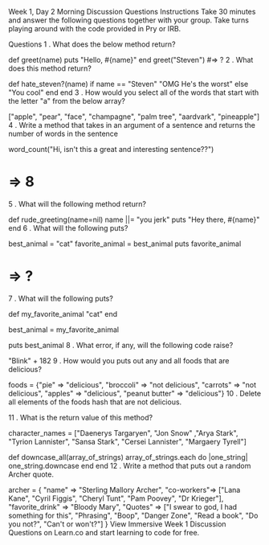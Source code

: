 Week 1, Day 2 Morning Discussion Questions
Instructions
Take 30 minutes and answer the following questions together with your group. Take turns playing around with the code provided in Pry or IRB.

Questions
1 . What does the below method return?

def greet(name)
  puts "Hello, #{name}"
end
greet("Steven") #=> ?
2 . What does this method return?

def hate_steven?(name)
  if name == "Steven"
    "OMG He's the worst"
  else
    "You cool"
  end
end
3 . How would you select all of the words that start with the letter "a" from the below array?

["apple", "pear", "face", "champagne", "palm tree", "aardvark", "pineapple"]
4 . Write a method that takes in an argument of a sentence and returns the number of words in the sentence

word_count("Hi, isn't this a great and interesting sentence??")
 # => 8
5 . What will the following method return?

def rude_greeting(name=nil)
 name ||= "you jerk"
 puts "Hey there, #{name}"
end
6 . What will the following puts?

best_animal = "cat"
favorite_animal = best_animal
puts favorite_animal
# => ?
7 . What will the following puts?

def my_favorite_animal
  "cat"
end

best_animal = my_favorite_animal

puts best_animal
8 . What error, if any, will the following code raise?

"Blink" + 182
9 . How would you puts out any and all foods that are delicious?

foods = {"pie" => "delicious", "broccoli" => "not delicious",
"carrots" => "not delicious", "apples" => "delicious",
"peanut butter" => "delicious"}
10 . Delete all elements of the foods hash that are not delicious.

11 . What is the return value of this method?

  character_names = ["Daenerys Targaryen", "Jon Snow" ,"Arya Stark", "Tyrion Lannister", "Sansa Stark", "Cersei Lannister", "Margaery Tyrell"]

  def downcase_all(array_of_strings)
    array_of_strings.each do |one_string|
      one_string.downcase
    end
  end
12 . Write a method that puts out a random Archer quote.

  archer = {
      "name" => "Sterling Mallory Archer",
      "co-workers"=> ["Lana Kane", "Cyril Figgis", "Cheryl Tunt", "Pam Poovey", "Dr Krieger"],
      "favorite_drink" => "Bloody Mary",
      "Quotes" => ["I swear to god, I had something for this", "Phrasing", "Boop", "Danger Zone", "Read a book", "Do you not?", "Can't or won't?"]
  }
View Immersive Week 1 Discussion Questions on Learn.co and start learning to code for free.